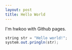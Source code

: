 ```yaml
---
layout: post
title: Hello World
---
```


I'm hwkoo with Github pages.

```java
string str = "Hello world!";
system.out.pringln(str);
```
